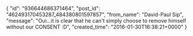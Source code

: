  {
   "id": "936644686371464",
   "post_id": "462493170453287_484380801597857",
   "from_name": "David-Paul Sip",
   "message": "Oui...it is clear that he can't simply choose to remove himself without our CONSENT :D",
   "created_time": "2016-01-30T16:38:21+0000"
 }
